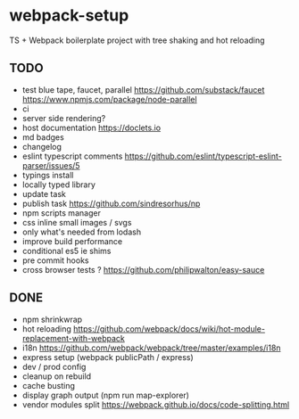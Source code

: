 # webpack-setup
TS + Webpack boilerplate project with tree shaking and hot reloading

## TODO

- test blue tape, faucet, parallel https://github.com/substack/faucet https://www.npmjs.com/package/node-parallel
- ci
- server side rendering?
- host documentation https://doclets.io
- md badges
- changelog
- eslint typescript comments https://github.com/eslint/typescript-eslint-parser/issues/5
- typings install
- locally typed library
- update task
- publish task https://github.com/sindresorhus/np
- npm scripts manager
- css inline small images / svgs
- only what's needed from lodash
- improve build performance
- conditional es5 ie shims
- pre commit hooks
- cross browser tests ? https://github.com/philipwalton/easy-sauce

## DONE

+ npm shrinkwrap
+ hot reloading https://github.com/webpack/docs/wiki/hot-module-replacement-with-webpack
+ i18n https://github.com/webpack/webpack/tree/master/examples/i18n
+ express setup (webpack publicPath / express)
+ dev / prod config
+ cleanup on rebuild
+ cache busting
+ display graph output (npm run map-explorer)
+ vendor modules split https://webpack.github.io/docs/code-splitting.html
